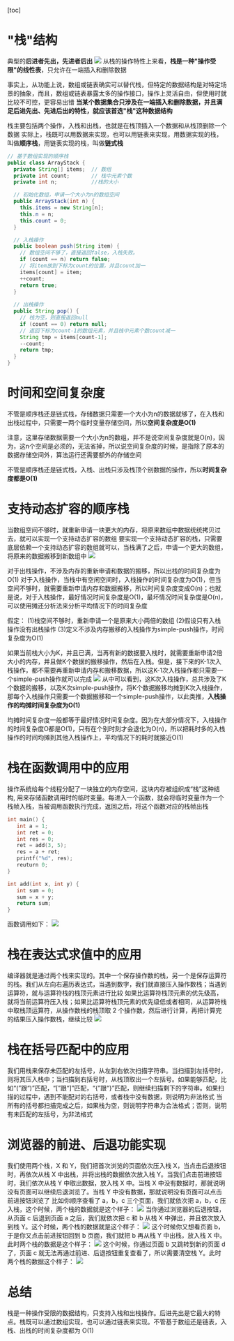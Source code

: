 [toc]

# "栈"结构
典型的**后进者先出，先进者后出**
![](./image/19.jpg)
从栈的操作特性上来看，**栈是一种"操作受限"的线性表**，只允许在一端插入和删除数据

事实上，从功能上说，数组或链表确实可以替代栈，但特定的数据结构是对特定场景的抽象，而且，数组或链表暴露太多的操作接口，操作上灵活自由，但使用时就比较不可控，更容易出错
**当某个数据集合只涉及在一端插入和删除数据，并且满足后进先出、先进后出的特性，就应该首选"栈"这种数据结构**

栈主要包括两个操作，入栈和出栈，也就是在栈顶插入一个数据和从栈顶删除一个数据
实际上，栈既可以用数据来实现，也可以用链表来实现，用数据实现的栈，叫做**顺序栈**，用链表实现的栈，叫做**链式栈**
```java
// 基于数组实现的顺序栈
public class ArrayStack {
  private String[] items;  // 数组
  private int count;       // 栈中元素个数
  private int n;           //栈的大小

  // 初始化数组，申请一个大小为n的数组空间
  public ArrayStack(int n) {
    this.items = new String[n];
    this.n = n;
    this.count = 0;
  }

  // 入栈操作
  public boolean push(String item) {
    // 数组空间不够了，直接返回false，入栈失败。
    if (count == n) return false;
    // 将item放到下标为count的位置，并且count加一
    items[count] = item;
    ++count;
    return true;
  }
  
  // 出栈操作
  public String pop() {
    // 栈为空，则直接返回null
    if (count == 0) return null;
    // 返回下标为count-1的数组元素，并且栈中元素个数count减一
    String tmp = items[count-1];
    --count;
    return tmp;
  }
}
```
# 时间和空间复杂度
不管是顺序栈还是链式栈，存储数据只需要一个大小为n的数据就够了，在入栈和出栈过程中，只需要一两个临时变量存储空间，所以**空间复杂度是O(1)**

注意，这里存储数据需要一个大小为n的数组，并不是说空间复杂度就是O(n)，因为，这n个空间是必须的，无法省掉，所以说空间复杂度的时候，是指除了原本的数据存储空间外，算法运行还需要额外的存储空间

不管是顺序栈还是链式栈，入栈、出栈只涉及栈顶个别数据的操作，所以**时间复杂度都是O(1)**

# 支持动态扩容的顺序栈
当数组空间不够时，就重新申请一块更大的内存，将原来数组中数据统统拷贝过去，就可以实现一个支持动态扩容的数组
要实现一个支持动态扩容的栈，只需要底层依赖一个支持动态扩容的数组就可以，当栈满了之后，申请一个更大的数组，将原来的数据搬移到新数组中
![](./image/20.jpg)

对于出栈操作，不涉及内存的重新申请和数据的搬移，所以出栈的时间复杂度为O(1)
对于入栈操作，当栈中有空闲空间时，入栈操作的时间复杂度为O(1)，但当空间不够时，就需要重新申请内存和数据搬移，所以时间复杂度变成O(n)；也就是说，对于入栈操作，最好情况时间复杂度是O(1)，最坏情况时间复杂度是O(n)，可以使用摊还分析法来分析平均情况下的时间复杂度

假定：
(1)栈空间不够时，重新申请一个是原来大小两倍的数组
(2)假设只有入栈操作没有出栈操作
(3)定义不涉及内存搬移的入栈操作为simple-push操作，时间复杂度为O(1)

如果当前栈大小为K，并且已满，当再有新的数据要入栈时，就需要重新申请2倍大小的内存，并且做K个数据的搬移操作，然后在入栈。但是，接下来的K-1次入栈操作，都不需要再重新申请内存和搬移数据，所以这K-1次入栈操作都只需要一个simple-push操作就可以完成
![](./image/21.jpg)
从中可以看到，这K次入栈操作，总共涉及了K个数据的搬移，以及K次simple-push操作，将K个数据搬移均摊到K次入栈操作，那每个入栈操作只需要一个数据搬移和一个simple-push操作，以此类推，**入栈操作的均摊时间复杂度为O(1)**

均摊时间复杂度一般都等于最好情况时间复杂度。因为在大部分情况下，入栈操作的时间复杂度O都是O(1)，只有在个别时刻才会退化为O(n)，所以把耗时多的入栈操作的时间均摊到其他入栈操作上，平均情况下的耗时就接近O(1)

# 栈在函数调用中的应用
操作系统给每个线程分配了一块独立的内存空间，这块内存被组织成“栈”这种结构, 用来存储函数调用时的临时变量。每进入一个函数，就会将临时变量作为一个栈帧入栈，当被调用函数执行完成，返回之后，将这个函数对应的栈帧出栈
```c
int main() {
   int a = 1; 
   int ret = 0;
   int res = 0;
   ret = add(3, 5);
   res = a + ret;
   printf("%d", res);
   reuturn 0;
}

int add(int x, int y) {
   int sum = 0;
   sum = x + y;
   return sum;
}
```
函数调用如下：
![](./image/22.jpg)
# 栈在表达式求值中的应用
编译器就是通过两个栈来实现的。其中一个保存操作数的栈，另一个是保存运算符的栈。我们从左向右遍历表达式，当遇到数字，我们就直接压入操作数栈；当遇到运算符，就与运算符栈的栈顶元素进行比较
如果比运算符栈顶元素的优先级高，就将当前运算符压入栈；如果比运算符栈顶元素的优先级低或者相同，从运算符栈中取栈顶运算符，从操作数栈的栈顶取 2 个操作数，然后进行计算，再把计算完的结果压入操作数栈，继续比较
![](./image/23.jpg)
# 栈在括号匹配中的应用
我们用栈来保存未匹配的左括号，从左到右依次扫描字符串。当扫描到左括号时，则将其压入栈中；当扫描到右括号时，从栈顶取出一个左括号。如果能够匹配，比如“(”跟“)”匹配，“[”跟“]”匹配，“{”跟“}”匹配，则继续扫描剩下的字符串。如果扫描的过程中，遇到不能配对的右括号，或者栈中没有数据，则说明为非法格式
当所有的括号都扫描完成之后，如果栈为空，则说明字符串为合法格式；否则，说明有未匹配的左括号，为非法格式

# 浏览器的前进、后退功能实现
我们使用两个栈，X 和 Y，我们把首次浏览的页面依次压入栈 X，当点击后退按钮时，再依次从栈 X 中出栈，并将出栈的数据依次放入栈 Y。当我们点击前进按钮时，我们依次从栈 Y 中取出数据，放入栈 X 中。当栈 X 中没有数据时，那就说明没有页面可以继续后退浏览了。当栈 Y 中没有数据，那就说明没有页面可以点击前进按钮浏览了
比如你顺序查看了 a，b，c 三个页面，我们就依次把 a，b，c 压入栈，这个时候，两个栈的数据就是这个样子：
![](./image/24.jpg)
当你通过浏览器的后退按钮，从页面 c 后退到页面 a 之后，我们就依次把 c 和 b 从栈 X 中弹出，并且依次放入到栈 Y。这个时候，两个栈的数据就是这个样子：
![](./image/25.jpg)
这个时候你又想看页面 b，于是你又点击前进按钮回到 b 页面，我们就把 b 再从栈 Y 中出栈，放入栈 X 中。此时两个栈的数据是这个样子：
![](image/26.jpg)
这个时候，你通过页面 b 又跳转到新的页面 d 了，页面 c 就无法再通过前进、后退按钮重复查看了，所以需要清空栈 Y。此时两个栈的数据这个样子：
![](image/27.jpg)

# 总结
栈是一种操作受限的数据结构，只支持入栈和出栈操作。后进先出是它最大的特点。栈既可以通过数组实现，也可以通过链表来实现。不管基于数组还是链表，入栈、出栈的时间复杂度都为 O(1)